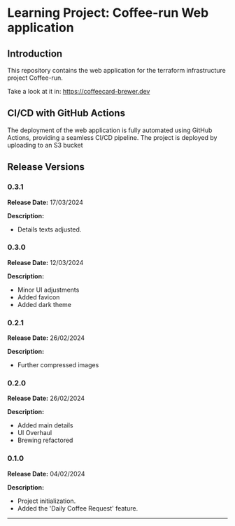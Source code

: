 # Learning Project: Coffee-run Web application

## Introduction
This repository contains the web application for the terraform infrastructure project Coffee-run.

Take a look at it in: https://coffeecard-brewer.dev

## CI/CD with GitHub Actions
The deployment of the web application is fully automated using GitHub Actions, providing a seamless CI/CD pipeline. The project is deployed by uploading to an S3 bucket 

## Release Versions

### 0.3.1
**Release Date:** 17/03/2024

**Description:**
- Details texts adjusted.

### 0.3.0
**Release Date:** 12/03/2024

**Description:**
- Minor UI adjustments
- Added favicon
- Added dark theme

### 0.2.1
**Release Date:** 26/02/2024

**Description:**
- Further compressed images


### 0.2.0
**Release Date:** 26/02/2024

**Description:**
- Added main details
- UI Overhaul
- Brewing refactored


### 0.1.0
**Release Date:** 04/02/2024

**Description:**
- Project initialization.
- Added the 'Daily Coffee Request' feature.

---